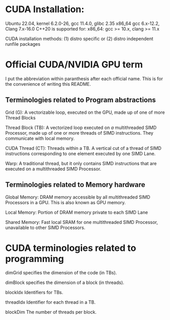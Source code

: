 # CUDA Installation:
Ubuntu 22.04, kernel 6.2.0-26, gcc 11.4.0, glibc 2.35
x86_64 gcc 6.x-12.2, Clang 7.x-16.0
C++20 is supported for: x86_64: gcc >= 10.x, clang >= 11.x

CUDA installation methods: (1) distro specific or (2) distro independent runfile packages

# Official CUDA/NVIDIA GPU term
I put the abbreviation within paranthesis after each official
name. This is for the convenience of writing this README.

## Terminologies related to Program abstractions
Grid (G):
A vectorizable loop, executed on the GPU, made up
of one of more Thread Blocks

Thread Block (TB):
A vectorized loop executed on *a* multithreaded SIMD
Processor, made up of one or more threads of SIMD
instructions. They communicate with local memory.

CUDA Thread (CT):
Threads within a TB. A vertical cut of a thread of SIMD
instructions corresponding to one element executed by
one SIMD Lane.

Warp:
A traditional thread, but it only contains SIMD instructions
that are executed on a multithreaded SIMD Processor.

## Terminologies related to Memory hardware
Global Memory:
DRAM memory accessible by all multithreaded SIMD Processors in
a GPU. This is also known as GPU memory.

Local Memory:
Portion of DRAM memory private to each SIMD Lane

Shared Memory:
Fast local SRAM for one multithreaded SIMD Processor,
unavailable to other SIMD Processors.

# CUDA terminologies related to programming
dimGrid
specifies the dimension of the code (in TBs).

dimBlock
specifies the dimension of a block (in threads).

blockIdx
Identifiers for TBs.

threadIdx
Identifier for each thread in a TB.

blockDim
The number of threads per block.


